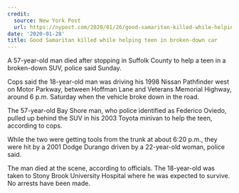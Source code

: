 ```yaml
---
credit:
  source: New York Post
  url: https://nypost.com/2020/01/26/good-samaritan-killed-while-helping-teen-in-broken-down-car/
date: '2020-01-28'
title: Good Samaritan killed while helping teen in broken-down car
---
```


A 57-year-old man died after stopping in Suffolk County to help a teen in a broken-down SUV, police said Sunday.

Cops said the 18-year-old man was driving his 1998 Nissan Pathfinder west on Motor Parkway, between Hoffman Lane and Veterans Memorial Highway, around 6 p.m. Saturday when the vehicle broke down in the road.

The 57-year-old Bay Shore man, who police identified as Federico Oviedo, pulled up behind the SUV in his 2003 Toyota minivan to help the teen, according to cops.

While the two were getting tools from the trunk at about 6:20 p.m., they were hit by a 2001 Dodge Durango driven by a 22-year-old woman, police said.

The man died at the scene, according to officials. The 18-year-old was taken to Stony Brook University Hospital where he was expected to survive. No arrests have been made.